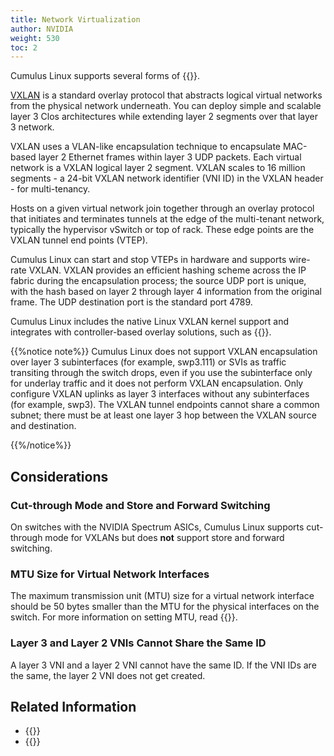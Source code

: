 ```yaml
---
title: Network Virtualization
author: NVIDIA
weight: 530
toc: 2
---
```

Cumulus Linux supports several forms of {{<exlink url="http://en.wikipedia.org/wiki/Network_virtualization" text="network virtualization">}}.

[VXLAN](## "Virtual Extensible LAN") is a standard overlay protocol that abstracts logical virtual networks from the physical network underneath. You can deploy simple and scalable layer 3 Clos architectures while extending layer 2 segments over that layer 3 network.

VXLAN uses a VLAN-like encapsulation technique to encapsulate MAC-based layer 2 Ethernet frames within layer 3 UDP packets. Each virtual network is a VXLAN logical layer 2 segment. VXLAN scales to 16 million segments - a 24-bit VXLAN network identifier (VNI ID) in the VXLAN header - for multi-tenancy.

Hosts on a given virtual network join together through an overlay protocol that initiates and terminates tunnels at the edge of the multi-tenant network, typically the hypervisor vSwitch or top of rack. These edge points are the VXLAN tunnel end points (VTEP).

Cumulus Linux can start and stop VTEPs in hardware and supports wire-rate VXLAN. VXLAN provides an efficient hashing scheme across the IP fabric during the encapsulation process; the source UDP port is unique, with the hash based on layer 2 through layer 4 information from the original frame. The UDP destination port is the standard port 4789.

Cumulus Linux includes the native Linux VXLAN kernel support and integrates with controller-based overlay solutions, such as {{<link url="Integrating-Hardware-VTEPs-with-VMware-NSX-V" text="VMware NSX">}}.

{{%notice note%}}
Cumulus Linux does not support VXLAN encapsulation over layer 3 subinterfaces (for example, swp3.111) or SVIs as traffic transiting through the switch drops, even if you use the subinterface only for underlay traffic and it does not perform VXLAN encapsulation. Only configure VXLAN uplinks as layer 3 interfaces without any subinterfaces (for example, swp3).
The VXLAN tunnel endpoints cannot share a common subnet; there must be at least one layer 3 hop between the VXLAN source and destination.

{{%/notice%}}

## Considerations
<!-- vale off -->
### Cut-through Mode and Store and Forward Switching
<!-- vale on -->
On switches with the NVIDIA Spectrum ASICs, Cumulus Linux supports cut-through mode for VXLANs but does **not** support store and forward switching.

### MTU Size for Virtual Network Interfaces

The maximum transmission unit (MTU) size for a virtual network interface should be 50 bytes smaller than the MTU for the physical interfaces on the switch. For more information on setting MTU, read {{<link url="Switch-Port-Attributes#mtu" text="Layer 1 and Switch Port Attributes">}}.

### Layer 3 and Layer 2 VNIs Cannot Share the Same ID

A layer 3 VNI and a layer 2 VNI cannot have the same ID. If the VNI IDs are the same, the layer 2 VNI does not get created.

## Related Information

- {{<exlink url="https://tools.ietf.org/html/rfc7348" text="VXLAN - RFC 7348">}}
- {{<exlink url="http://openvswitch.org/support/dist-docs/ovsdb-server.1.html" text="ovsdb-server">}}
